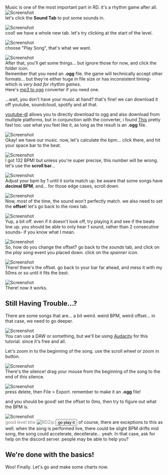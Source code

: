 Music is one of the most important part in RD. it's a rhythm game after all.
![Screenshot](/rdtutorial/public/images/basics/basics_8.jpg)  
let's click the **Sound Tab** to put some sounds in.

![Screenshot](/rdtutorial/public/images/basics/basics_9.jpg)  
cool! we have a whole new tab. let's try clicking at the start of the level.

![Screenshot](/rdtutorial/public/images/basics/basics_10.jpg)  
choose "Play Song", that's what we want.

![Screenshot](/rdtutorial/public/images/basics/basics_11.jpg)  
After that, you'll get some things... but ignore those for now, and click the folder icon.  
Remember that you need an **.ogg** file. the game will technically accept other formats... but they're either huge in file size or has inconsistent timing- which is *very bad for rhythm games*.  
Here's [mp3 to ogg](https://flicflac-audio-converter.en.softonic.com/) converter if you need one.

...wait, you don't have your music at hand? that's fine! we can download it off youtube, soundcloud, spotify and all that.

[youtube-dl](https://ytdl-org.github.io/youtube-dl/index.html) allows you to directly download to ogg and also download from multiple platforms, but in conjunction with the converter, i found [This](https://4k-video-downloader.en.softonic.com/download) pretty fast too. use what you feel like it, as long as the result is an **.ogg** file.

![Screenshot](/rdtutorial/public/images/basics/basics_12.jpg)  
Okay! we have our music. now, let's calculate the bpm... click there, and hit your space bar to the beat.

![Screenshot](/rdtutorial/public/images/basics/basics_13.jpg)  
I got 132 BPM! but unless you're super precise, this number will be wrong. let's use the **scroll bar**...

![Screenshot](/rdtutorial/public/images/basics/basics_14.jpg)  
Adjust your bpm by 1 until it sorta match up. be aware that some songs have **decimal BPM**, and... for those edge cases, scroll down.

![Screenshot](/rdtutorial/public/images/basics/basics_15.jpg)  
Now, most of the time, the sound won't perfectly match. we also need to set the **offset**! let's go back to the *rows* tab.

![Screenshot](/rdtutorial/public/images/basics/basics_16.jpg)  
Yup, a bit off. even if it doesn't look off, try playing it and see if the beats line up. you should be able to only hear 1 sound, rather than 2 consecutive sounds- if you know what I mean.

![Screenshot](/rdtutorial/public/images/basics/basics_17.jpg)  
So, how do you change the offset? go back to the *sounds* tab, and click on the *play song* event you placed down. click on the *spanner icon*.

![Screenshot](/rdtutorial/public/images/basics/basics_18.jpg)  
There! there's the offset. go back to your bar far ahead, and mess it with my 50ms or so until it fits the best.

![Screenshot](/rdtutorial/public/images/basics/basics_19.jpg)  
There! now it works.

## Still Having Trouble...?

There are some songs that are... a bit weird. weird BPM, weird offset... in that case, we need to go deeper.

![Screenshot](/rdtutorial/public/images/basics/basics_20.jpg)  
You can use a DAW or something, but we'll be using [Audacity](https://www.audacityteam.org/download/) for this tutorial. since it's free and all.

Let's zoom in to the beginning of the song. use the scroll wheel or zoom in button.

![Screenshot](/rdtutorial/public/images/basics/basics_21.jpg)  
There's the silence! drag your mouse from the beginning of the song to the end of this silence.

![Screenshot](/rdtutorial/public/images/basics/basics_22.jpg)  
press delete, then File > Export. remember to make it an **.ogg** file!

and you should be good! set the offset to 0ms, then try to figure out what the BPM is.

![Screenshot](/rdtutorial/public/images/basics/basics_23.jpg)  
<span style="color:#808080">good level btw ![RDZip: ](/rdtutorial/public/images/icon/auburn.png)<button class="rdzip" data-clipboard-text="https://cdn.discordapp.com/attachments/611380148431749151/839276814501019648/nelward_-_Ghost.rdzip">go play it</button></span>
of course, there are exceptions to this as well. when the song is performed live, there could be slight BPM drifts mid song, the song could accelerate, decellerate... yeah. In that case, ask for help on the discord server. people may be able to help you?

## We're done with the basics!

Woo! Finally. Let's go and make some charts now.
